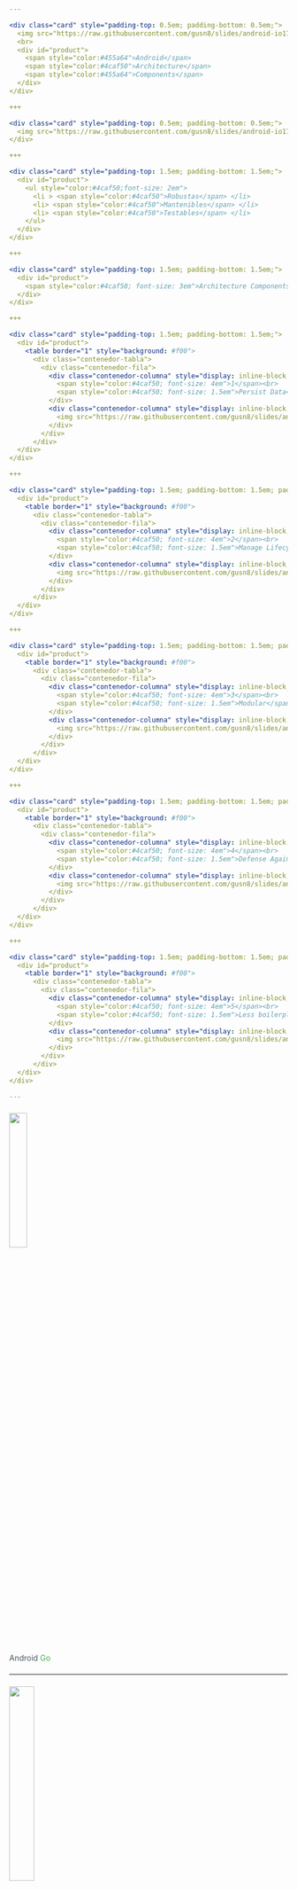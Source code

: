```yaml
---

<div class="card" style="padding-top: 0.5em; padding-bottom: 0.5em;">
  <img src="https://raw.githubusercontent.com/gusn8/slides/android-io17/assets/img/post/android-architecture-components.png" width="50%">
  <br>
  <div id="product">
    <span style="color:#455a64">Android</span>
    <span style="color:#4caf50">Architecture</span>
    <span style="color:#455a64">Components</span>
  </div>
</div>

+++

<div class="card" style="padding-top: 0.5em; padding-bottom: 0.5em;">
  <img src="https://raw.githubusercontent.com/gusn8/slides/android-io17/assets/img/post/suenio-programador.jpg" width="100%">
</div>

+++

<div class="card" style="padding-top: 1.5em; padding-bottom: 1.5em;">
  <div id="product">
    <ul style="color:#4caf50;font-size: 2em">
      <li > <span style="color:#4caf50">Robustas</span> </li>
      <li> <span style="color:#4caf50">Mantenibles</span> </li>
      <li> <span style="color:#4caf50">Testables</span> </li>
    </ul>
  </div>
</div>

+++

<div class="card" style="padding-top: 1.5em; padding-bottom: 1.5em;">
  <div id="product">
    <span style="color:#4caf50; font-size: 3em">Architecture Components</span>
  </div>
</div>

+++

<div class="card" style="padding-top: 1.5em; padding-bottom: 1.5em;">
  <div id="product">
    <table border="1" style="background: #f00">
      <div class="contenedor-tabla">
        <div class="contenedor-fila">
          <div class="contenedor-columna" style="display: inline-block; vertical-align: middle;">
            <span style="color:#4caf50; font-size: 4em">1</span><br>
            <span style="color:#4caf50; font-size: 1.5em">Persist Data</span>
          </div>
          <div class="contenedor-columna" style="display: inline-block; vertical-align: middle;">
            <img src="https://raw.githubusercontent.com/gusn8/slides/android-io17/assets/img/post/db.png" width="50%">
          </div>
        </div>
      </div>
  </div>
</div>

+++

<div class="card" style="padding-top: 1.5em; padding-bottom: 1.5em; padding-left: 1em; padding-right: 1em">
  <div id="product">
    <table border="1" style="background: #f00">
      <div class="contenedor-tabla">
        <div class="contenedor-fila">
          <div class="contenedor-columna" style="display: inline-block; vertical-align: middle;">
            <span style="color:#4caf50; font-size: 4em">2</span><br>
            <span style="color:#4caf50; font-size: 1.5em">Manage Lifecycle</span>
          </div>
          <div class="contenedor-columna" style="display: inline-block; vertical-align: middle;">
            <img src="https://raw.githubusercontent.com/gusn8/slides/android-io17/assets/img/post/lifecycle.png" width="70%">
          </div>
        </div>
      </div>
  </div>
</div>

+++

<div class="card" style="padding-top: 1.5em; padding-bottom: 1.5em; padding-left: 1em; padding-right: 1em">
  <div id="product">
    <table border="1" style="background: #f00">
      <div class="contenedor-tabla">
        <div class="contenedor-fila">
          <div class="contenedor-columna" style="display: inline-block; vertical-align: middle;">
            <span style="color:#4caf50; font-size: 4em">3</span><br>
            <span style="color:#4caf50; font-size: 1.5em">Modular</span>
          </div>
          <div class="contenedor-columna" style="display: inline-block; vertical-align: middle;">
            <img src="https://raw.githubusercontent.com/gusn8/slides/android-io17/assets/img/post/modular.jpg" width="70%">
          </div>
        </div>
      </div>
  </div>
</div>

+++

<div class="card" style="padding-top: 1.5em; padding-bottom: 1.5em; padding-left: 1em; padding-right: 1em">
  <div id="product">
    <table border="1" style="background: #f00">
      <div class="contenedor-tabla">
        <div class="contenedor-fila">
          <div class="contenedor-columna" style="display: inline-block; vertical-align: middle;">
            <span style="color:#4caf50; font-size: 4em">4</span><br>
            <span style="color:#4caf50; font-size: 1.5em">Defense Against Common Errors</span>
          </div>
          <div class="contenedor-columna" style="display: inline-block; vertical-align: middle;">
            <img src="https://raw.githubusercontent.com/gusn8/slides/android-io17/assets/img/post/defense.png" width="70%">
          </div>
        </div>
      </div>
  </div>
</div>

+++

<div class="card" style="padding-top: 1.5em; padding-bottom: 1.5em; padding-left: 1em; padding-right: 1em">
  <div id="product">
    <table border="1" style="background: #f00">
      <div class="contenedor-tabla">
        <div class="contenedor-fila">
          <div class="contenedor-columna" style="display: inline-block; vertical-align: middle;">
            <span style="color:#4caf50; font-size: 4em">5</span><br>
            <span style="color:#4caf50; font-size: 1.5em">Less boilerplate</span>
          </div>
          <div class="contenedor-columna" style="display: inline-block; vertical-align: middle;">
            <img src="https://raw.githubusercontent.com/gusn8/slides/android-io17/assets/img/post/codigo.png" width="70%">
          </div>
        </div>
      </div>
  </div>
</div>

---
```


<div class="card" style="padding-top: 0.5em; padding-bottom: 0.5em;">  
  <img src="https://raw.githubusercontent.com/gusn8/slides/android-io17/assets/img/post/android-go.jpg" width="25%">  
  <br>
  <div id="product">
    <span style="color:#455a64">Android</span>
    <span style="color:#4caf50">Go</span>
  </div>
</div>

---


<div class="card" style="padding-top: 0.5em; padding-bottom: 0.5em;">  
  <img src="https://raw.githubusercontent.com/gusn8/slides/android-io17/assets/img/post/android-o.png" width="30%">  
  <br>
  <div id="product">
    <span style="color:#455a64">Android</span>
    <span style="color:#4caf50">O</span>
  </div>
</div>

---

<div class="card" style="padding-top: 0.5em; padding-bottom: 0.5em;">  
  <img src="https://raw.githubusercontent.com/gusn8/slides/android-io17/assets/img/post/android-instant-apps.gif" width="70%">
  <br>
  <div id="product">
    <span style="color:#455a64">Android</span>
    <span style="color:#455a64">Instant</span>
    <span style="color:#4caf50">Apps</span>
  </div>
</div>

---

<div class="card" style="padding-top: 0.5em; padding-bottom: 0.5em;">
  <img src="https://raw.githubusercontent.com/gusn8/slides/android-io17/assets/img/post/android-kotlin.png" width="65%">  
  <br>
  <div id="product">
    <span style="color:#455a64">Kotlin</span>
  </div>
  
</div>

---

<div class="card" style="padding-top: 0.5em; padding-bottom: 0.5em;">
  
  <img src="https://raw.githubusercontent.com/gusn8/slides/android-io17/assets/img/post/android-studio.png" width="35%">  
  <br>
  <div id="product">
    <span style="color:#455a64">Android</span>
    <span style="color:#4caf50">Studio</span>
  </div>
  
</div>

---

<div class="card" style="padding-top: 0.5em; padding-bottom: 0.5em;">
  <img src="https://raw.githubusercontent.com/gusn8/slides/android-io17/assets/img/post/google-play-console.png" width="35%">  
  <br>
  <div id="product">
    <span style="color:#455a64">Google Play</span>
    <span style="color:#4caf50">Console</span>
  </div>
  
</div>

---

<div class="card" style="padding-top: 0.5em; padding-bottom: 0.5em;">
  
  <img src="https://raw.githubusercontent.com/gusn8/slides/android-io17/assets/img/post/google-play-protect.jpg" width="35%">  
  <br>
  <div id="product">
    <span style="color:#455a64">Google Play</span>
    <span style="color:#4caf50">Protect</span>
  </div>

</div>

---

<div class="card" style="padding-top: 0.5em; padding-bottom: 0.5em;">
  
  <img src="https://raw.githubusercontent.com/gusn8/slides/android-io17/assets/img/post/tensor-flow.png" width="35%">  
  <br>
  <div id="product">
    <span style="color:#455a64">TensorFlow</span>
    <span style="color:#4caf50">Lite</span>
  </div>
  
</div>

---

<div class="card" style="padding-top: 2em; padding-bottom: 2em;">
## Code Slides
<span style="font-size:0.6em; color:gray">Press Down key for examples.</span> |
<span style="font-size:0.6em; color:gray">See <a href="https://github.com/gitpitch/gitpitch/wiki/Code-Slides" target="_blank">GitPitch Wiki</a> for details.</span>
</div>
+++
<div class="card" style="padding-top: 2em; padding-bottom: 2em;">
#### Use Markdown Code Blocks

<br>

And enjoy code syntax highlighting for dozens of languages powered by <a target="_blank" href="https://highlightjs.org">highlight.js</a>.
</div>

+++

<div class="card" style="padding-top: 2em; padding-bottom: 2em;">
```JavaScript
// JavaScript Code Block

$('button').click(function(){
    $('h1, h2, p').addClass('blue')
    $('div').removeClass('important')
    $('h3').toggleClass('error')
    $('#foo').attr('alt', 'Lorem Ipsum')
});
```
</div>

+++

<div class="card" style="padding-top: 2em; padding-bottom: 2em;">
```Scala
// Scala Code Block
HashMap params = HashMap(n -> 10, mean -> 5)
// Define executable for R stats#rnorm function call.
OCPUTask task = OCPU.R()
                    .pkg("stats")
                    .function("rnorm")
                    .input(params.asJava)
                    .library()
```
</div>

+++

<div class="card" style="padding-top: 2em; padding-bottom: 2em;">
```Go
// Go Code Block
package main
import "fmt"
func swap(x, y string) (string, string) {
    return y, x
}
func main() {
    a, b := swap("hello", "world")
    fmt.Println(a, b)
}
```
</div>

---

<div class="card" style="padding-top: 2em;padding-bottom: 2em;">
  <img src="assets/img/profile/gusn8.png" width="60em">
  style 10em
</div>

---
<!-- .slide: data-autoslide="2000" -->

<img src="assets/img/profile/gusn8.png" width="200px">

### No more <span style="color: #666666">Keynote.</span>
### <span class="fragment" data-fragment-index="1" data-autoslide="2000">No more <span style="color: #666666">Powerpoint.</span>
<br>
### <span class="fragment" data-fragment-index="2" data-autoslide="3500">Just <span style="color: #e49436">Markdown</span>. Then <span style="color: #e49436">Git-Commit</span>.</li>

---

<span style="color: #e49436">STEP 1. PITCHME.md</span>

![MARKDOWN](https://d1z75bzl1vljy2.cloudfront.net/hello-world/markdown.png)

Create GitPitch slideshow content using GitHub flavored Markdown in your favorite editor.

---

<span style="color: #e49436">STEP 2. GIT-COMMIT</span>

![TERMINAL](https://d1z75bzl1vljy2.cloudfront.net/hello-world/terminal.png)

Git-commit on any branch and push your PITCHME.md to GitHub, GitLab or Bitbucket.

---

<span style="color: #e49436">STEP 3. GET THE WORD OUT!</span>

<br>

<span style="font-size: 1.3em;"><span style="color:white">htt</span><span style="color:white">ps://git</span><span style="color: #e49436">pitch</span><span style="color: white">.com/<span style="color: #e49436">user</span>/<span style="color: #e49436">repo</span>/<span style="color: #e49436">branch</span></span>

<br>

Instantly use your GitPitch slideshow URL to promote, pitch or present absolutely anything.

---
<!-- .slide: data-autoslide="11000" -->

<span style="color: #e49436">GIT</span>PITCH DESIGNED FOR SHARING

![SOCIAL](https://d1z75bzl1vljy2.cloudfront.net/hello-world/gp-social.jpg)

- View any slideshow at its public URL
- Promote any slideshow using a GitHub badge
- Embed any slideshow within a blog or website
- Share any slideshow on Twitter, LinkedIn, etc
- Print any slideshow as a PDF document
- Download and present any slideshow offline

---
<!-- .slide: data-autoslide="12000" -->

<span style="color: #e49436">GIT</span>PITCH FEATURE RICH SLIDESHOWS

- GitHub Flavored Markdown +
- Code Block and GIST Slides
- Image and Video Slides
- Custom Logos and Backgrounds
- Multiple Themes And More
- <span style="color: #e49436">Plus...</span>
- Your Slideshow Is Part Of Your Project
- Under Git Version Control Within Your Git Repo


---
<!-- .slide: data-autoslide="8000" -->

### Go for it.
### Just add <span style="color: #e49436; text-transform: none">PITCHME.md</span> ;)
